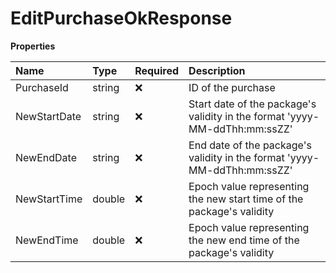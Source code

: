 # EditPurchaseOkResponse

**Properties**

| Name         | Type   | Required | Description                                                                |
| :----------- | :----- | :------- | :------------------------------------------------------------------------- |
| PurchaseId   | string | ❌       | ID of the purchase                                                         |
| NewStartDate | string | ❌       | Start date of the package's validity in the format 'yyyy-MM-ddThh:mm:ssZZ' |
| NewEndDate   | string | ❌       | End date of the package's validity in the format 'yyyy-MM-ddThh:mm:ssZZ'   |
| NewStartTime | double | ❌       | Epoch value representing the new start time of the package's validity      |
| NewEndTime   | double | ❌       | Epoch value representing the new end time of the package's validity        |
